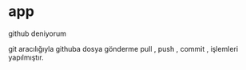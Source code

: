 # app
github deniyorum


git aracılığıyla githuba dosya gönderme pull , push , commit , işlemleri yapılmıştır.

